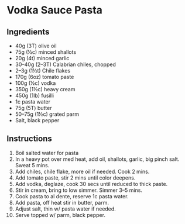 # Vodka Sauce Pasta

## Ingredients
- 40g (3T) olive oil
- 75g (½c) minced shallots
- 20g (4t) minced garlic
- 30–40g (2–3T) Calabrian chiles, chopped
- 2–3g (1½t) Chile flakes
- 170g (6oz) tomato paste
- 100g (½c) vodka
- 350g (1½c) heavy cream
- 450g (1lb) fusilli
- 1c pasta water
- 75g (5T) butter
- 50–75g (1½c) grated parm
- Salt, black pepper

## Instructions
1. Boil salted water for pasta
2. In a heavy pot over med heat, add oil, shallots, garlic, big pinch salt. Sweat 5 mins.
3. Add chiles, chile flake, more oil if needed. Cook 2 mins.
4. Add tomato paste, stir 2 mins until color deepens.
5. Add vodka, deglaze, cook 30 secs until reduced to thick paste.
6. Stir in cream, bring to low simmer. Simmer 3–5 mins.
7. Cook pasta to al dente, reserve 1c pasta water.
8. Add pasta, off heat stir in butter, parm.
9. Adjust salt, thin w/ pasta water if needed.
10. Serve topped w/ parm, black pepper.